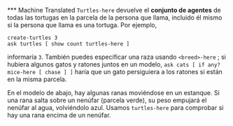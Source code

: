 ﻿*** Machine Translated
`Turtles-here` devuelve el **conjunto de agentes** de todas las tortugas en la parcela de la persona que llama, incluido él mismo si la persona que llama es una tortuga. Por ejemplo, 

```
create-turtles 3 
ask turtles [ show count turtles-here ]
```
informaría `3`. También puedes especificar una raza usando `<breed>-here` ; si hubiera algunos gatos y ratones juntos en un modelo, `ask cats [ if any? mice-here [ chase ] ]` haría que un gato persiguiera a los ratones si están en la misma parcela.

En el modelo de abajo, hay algunas ranas moviéndose en un estanque. Si una rana salta sobre un nenúfar (parcela verde), su peso empujará el nenúfar al agua, volviéndolo azul. Usamos `turtles-here` para comprobar si hay una rana encima de un nenúfar.